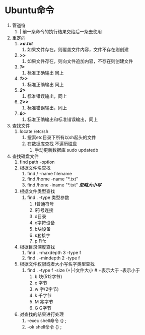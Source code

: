 # Ubuntu命令
1. 管道符
   1. | 前一条命令的执行结果交给后一条去使用
2. 重定向
   1. ***>a.txt*** 
      1. 如果文件存在，则覆盖文件内容，文件不存在则创建
   2. ***>>***
      1. 如果文件存在，则向文件追加内容，不存在则创建文件
   3. ***1>***
      1. 标准正确输出 同上
   4. ***1>>***
      1. 标准正确输出 同上
   5. ***2>***
      1. 标准错误输出，同上
   6. ***2>>***
      1. 标准错误输出，同上
   7. ***&>***
      1. 标准正确输出和标准错误输出，同上
3. 查找文件
      1. locate /etc/sh
         1. 搜索etc目录下所有以sh起头的文件
         2. 在数据库查找 不遍历磁盘 
            1. 手动更新数据库 sudo updatedb
4. 查找磁盘文件
   1. find path -option
   2. 根据文件名查找
      1. find / -name filename
      2. find /home -name "*.txt"
      3. find /hone -iname "*.txt" ***忽略大小写***
   3. 根据文件类型查找
      1. find . -type 类型参数
         1. f普通符号
         2. l符号连接
         3. d目录
         4. c字符设备
         5. b块设备
         6. s套接字
         7. p Fifc
   4. 根据目录深度查找
      1. find . -maxdepth 3 -type f 
      2. find . -mindepth 2 -type f
   5. 根据文件权限或者大小写名字类型查找
      1. find . -type f -size (+|-)文件大小  # +表示大于 -表示小于
         1. b 块(512字节)
         2. c 字节
         3. w 字(2字节)
         4. k 千字节
         5. M 兆字节
         6. G G字节
   6. 对查找的结果进行处理
      1. -exec shell命令 {} \;
      2. -ok shell命令   {} \;